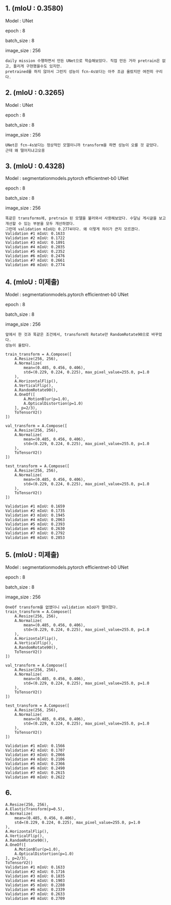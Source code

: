 ## 1. (mIoU : 0.3580)

Model : UNet

epoch : 8

batch_size : 8

image_size : 256

    daily mission 수행하면서 만든 UNet으로 학습해보았다. 직접 만든 거라 pretrain은 없고, 틀리게 구현했을수도 있지만.
    pretrained를 하지 않아서 그런지 성능이 fcn-4s보다는 아주 조금 올랐지만 여전히 구리다.
    
## 2. (mIoU : 0.3265)

Model : UNet

epoch : 8

batch_size : 8

image_size : 256

    UNet은 fcn-4s보다는 정상적인 모델이니까 transform을 하면 성능이 오를 것 같았다.
    근데 왜 떨어지냐고오옹

## 3. (mIoU : 0.4328)

Model : segmentationmodels.pytorch efficientnet-b0 UNet

epoch : 8

batch_size : 8

image_size : 256

    똑같은 transforms에, pretrain 된 모델을 불러와서 사용해보았다. 수달님 게시글을 보고 개선할 수 있는 부분을 모두 개선하였다.
    그런데 validation mIoU는 0.2774이다. 왜 이렇게 차이가 큰지 모르겠다.
    Validation #1 mIoU: 0.1633
    Validation #2 mIoU: 0.1722
    Validation #3 mIoU: 0.1891
    Validation #4 mIoU: 0.2035
    Validation #5 mIoU: 0.2352
    Validation #6 mIoU: 0.2476
    Validation #7 mIoU: 0.2661
    Validation #8 mIoU: 0.2774
    
## 4. (mIoU : 미제출)

Model : segmentationmodels.pytorch efficientnet-b0 UNet

epoch : 8

batch_size : 8

image_size : 256

    앞에서 한 것과 똑같은 조건에서, transform의 Rotate만 RandomRotate90으로 바꾸었다.
    성능이 올랐다.
    
    train_transform = A.Compose([
        A.Resize(256, 256),
        A.Normalize(
            mean=(0.485, 0.456, 0.406),
            std=(0.229, 0.224, 0.225), max_pixel_value=255.0, p=1.0
        ),
        A.HorizontalFlip(),
        A.VerticalFlip(),
        A.RandomRotate90(),
        A.OneOf([
            A.MotionBlur(p=1.0),
            A.OpticalDistortion(p=1.0)
        ], p=2/3),
        ToTensorV2()
    ])

    val_transform = A.Compose([
        A.Resize(256, 256),
        A.Normalize(
            mean=(0.485, 0.456, 0.406),
            std=(0.229, 0.224, 0.225), max_pixel_value=255.0, p=1.0
        ),
        ToTensorV2()
    ])

    test_transform = A.Compose([
        A.Resize(256, 256),
        A.Normalize(
            mean=(0.485, 0.456, 0.406),
            std=(0.229, 0.224, 0.225), max_pixel_value=255.0, p=1.0
        ),
        ToTensorV2()
    ])
    
    Validation #1 mIoU: 0.1659
    Validation #2 mIoU: 0.1735
    Validation #3 mIoU: 0.1945
    Validation #4 mIoU: 0.2063
    Validation #5 mIoU: 0.2393
    Validation #6 mIoU: 0.2630
    Validation #7 mIoU: 0.2792
    Validation #8 mIoU: 0.2853

## 5. (mIoU : 미제출)

Model : segmentationmodels.pytorch efficientnet-b0 UNet

epoch : 8

batch_size : 8

image_size : 256

    OneOf transform을 없앴더니 validation mIoU가 떨어졌다.
    train_transform = A.Compose([
        A.Resize(256, 256),
        A.Normalize(
            mean=(0.485, 0.456, 0.406),
            std=(0.229, 0.224, 0.225), max_pixel_value=255.0, p=1.0
        ),
        A.HorizontalFlip(),
        A.VerticalFlip(),
        A.RandomRotate90(),
        ToTensorV2()
    ])

    val_transform = A.Compose([
        A.Resize(256, 256),
        A.Normalize(
            mean=(0.485, 0.456, 0.406),
            std=(0.229, 0.224, 0.225), max_pixel_value=255.0, p=1.0
        ),
        ToTensorV2()
    ])

    test_transform = A.Compose([
        A.Resize(256, 256),
        A.Normalize(
            mean=(0.485, 0.456, 0.406),
            std=(0.229, 0.224, 0.225), max_pixel_value=255.0, p=1.0
        ),
        ToTensorV2()
    ])
    
    Validation #1 mIoU: 0.1566
    Validation #2 mIoU: 0.1707
    Validation #3 mIoU: 0.2066
    Validation #4 mIoU: 0.2106
    Validation #5 mIoU: 0.2366
    Validation #6 mIoU: 0.2490
    Validation #7 mIoU: 0.2615
    Validation #8 mIoU: 0.2622

## 6.
    A.Resize(256, 256),
    A.ElasticTransform(p=0.5),
    A.Normalize(
        mean=(0.485, 0.456, 0.406),
        std=(0.229, 0.224, 0.225), max_pixel_value=255.0, p=1.0
    ),
    A.HorizontalFlip(),
    A.VerticalFlip(),
    A.RandomRotate90(),
    A.OneOf([
        A.MotionBlur(p=1.0),
        A.OpticalDistortion(p=1.0)
    ], p=2/3),
    ToTensorV2()
    Validation #1 mIoU: 0.1633
    Validation #2 mIoU: 0.1716
    Validation #3 mIoU: 0.1835
    Validation #4 mIoU: 0.1903
    Validation #5 mIoU: 0.2288
    Validation #6 mIoU: 0.2339
    Validation #7 mIoU: 0.2633
    Validation #8 mIoU: 0.2709
